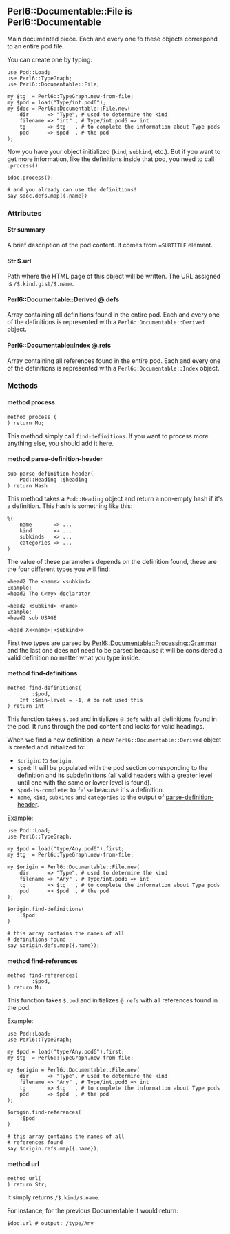 ## Perl6::Documentable::File is Perl6::Documentable

Main documented piece. Each and every one fo these objects correspond to an entire pod file.

You can create one by typing:

```perl6
use Pod::Load;
use Perl6::TypeGraph;
use Perl6::Documentable::File;

my $tg  = Perl6::TypeGraph.new-from-file;
my $pod = load("Type/int.pod6");
my $doc = Perl6::Documentable::File.new(
    dir      => "Type", # used to determine the kind
    filename => "int" , # Type/int.pod6 => int
    tg       => $tg   , # to complete the information about Type pods
    pod      => $pod  , # the pod
);
```

Now you have your object initialized (`kind`, `subkind`, etc.). But if you want to get more information, like the definitions inside that pod, you need to call `.process()`

```perl6
$doc.process();

# and you already can use the definitions!
say $doc.defs.map({.name})
```

### Attributes

#### Str summary

A brief description of the pod content. It comes from `=SUBTITLE` element.

#### Str \$.url

Path where the HTML page of this object will be written. The URL assigned is `/$.kind.gist/$.name`.

#### Perl6::Documentable::Derived @.defs

Array containing all definitions found in the entire pod. Each and every one of the definitions is represented with a `Perl6::Documentable::Derived` object.

#### Perl6::Documentable::Index @.refs

Array containing all references found in the entire pod. Each and every one of the definitions is represented with a `Perl6::Documentable::Index` object.

### Methods

#### method process

```perl6
method process (
) return Mu;
```

This method simply call `find-definitions`. If you want to process more anything else, you should add it here.

#### method parse-definition-header

```perl6
sub parse-definition-header(
    Pod::Heading :$heading
) return Hash
```

This method takes a `Pod::Heading` object and return a non-empty hash if it's a definition. This hash is something like this:

```perl6
%(
    name       => ...
    kind       => ...
    subkinds   => ...
    categories => ...
)
```

The value of these parameters depends on the definition found, these are the four different types you will find:

```perl6
=head2 The <name> <subkind>
Example:
=head2 The C<my> declarator
```

```perl6
=head2 <subkind> <name>
Example:
=head2 sub USAGE
```

```perl6
=head X<<name>|<subkind>>
```

First two types are parsed by [Perl6::Documentable::Processing::Grammar](lib/Perl6/Documentable/Processing/Grammar.pm6) and the last one does not need to be parsed because it will be considered a valid definition no matter what you type inside.

#### method find-definitions

```perl6
method find-definitions(
        :$pod,
    Int :$min-level = -1, # do not used this
) return Int
```

This function takes `$.pod` and initializes `@.defs` with all definitions found in the pod. It runs through the pod content and looks for valid headings.

When we find a new definition, a new `Perl6::Documentable::Derived` object is created and initialized to:

- `$origin`: to `$origin`.
- `$pod`: It will be populated with the pod section corresponding to the definition and its subdefinitions (all valid headers with a greater level until one with the same or lower level is found).
- `$pod-is-complete`: to `false` beacuse it's a definition.
- `name`, `kind`, `subkinds` and `categories` to the output of [parse-definition-header](#sub-parse-definition-header).

Example:

```perl6
use Pod::Load;
use Perl6::TypeGraph;

my $pod = load("type/Any.pod6").first;
my $tg  = Perl6::TypeGraph.new-from-file;

my $origin = Perl6::Documentable::File.new(
    dir      => "Type", # used to determine the kind
    filename => "Any" , # Type/int.pod6 => int
    tg       => $tg   , # to complete the information about Type pods
    pod      => $pod  , # the pod
);

$origin.find-definitions(
    :$pod
)

# this array contains the names of all
# definitions found
say $origin.defs.map({.name});
```

#### method find-references

```perl6
method find-references(
        :$pod,
) return Mu
```

This function takes `$.pod` and initializes `@.refs` with all references found in the pod.

Example:

```perl6
use Pod::Load;
use Perl6::TypeGraph;

my $pod = load("type/Any.pod6").first;
my $tg  = Perl6::TypeGraph.new-from-file;

my $origin = Perl6::Documentable::File.new(
    dir      => "Type", # used to determine the kind
    filename => "Any" , # Type/int.pod6 => int
    tg       => $tg   , # to complete the information about Type pods
    pod      => $pod  , # the pod
);

$origin.find-references(
    :$pod
)

# this array contains the names of all
# references found
say $origin.refs.map({.name});
```

#### method url

```perl6
method url(
) return Str;
```

It simply returns `/$.kind/$.name`.

For instance, for the previous Documentable it would return:

```perl6
$doc.url # output: /type/Any
```
